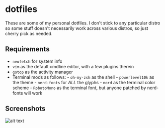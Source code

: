 # dotfiles

These are some of my personal dotfiles. I don't stick to any particular distro so some stuff doesn't necessarily work across various distros, so just cherry pick as needed.

## Requirements
- `neofetch`  for system info
- `vim` as the default cmdline editor, with a few plugins therein
- `gotop` as the activity manager
- Terminal mods as follows:
		- `oh-my-zsh` as the shell
		- `powerlevel10k` as the theme
		- `nerd-fonts` for *ALL* the glyphs
		- `nord` as the terminal color scheme
		- `RobotoMono` as the terminal font, but anyone patched by nerd-fonts will work

## Screenshots
![alt text](raw.githubusercontent.com/SurrealTiggi/dotfiles/master/term.png)

